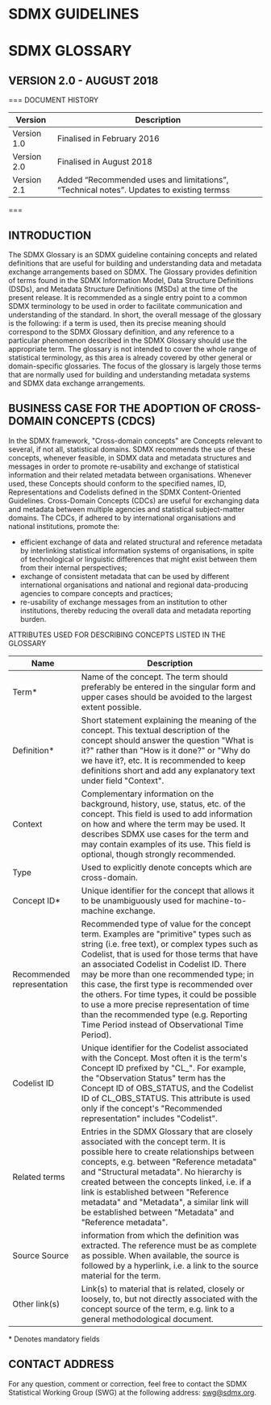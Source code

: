 # SDMX GUIDELINES

# SDMX GLOSSARY 
## VERSION 2.0 - AUGUST 2018
=== 
DOCUMENT HISTORY

|Version|Description|
|---|---|
|Version 1.0	|Finalised in February 2016|
|Version 2.0	|Finalised in August 2018|
|Version 2.1	|Added “Recommended uses and limitations”, “Technical notes”. Updates to existing termss|

=== 

## INTRODUCTION
The SDMX Glossary is an SDMX guideline containing concepts and related definitions that are useful for building and understanding data and metadata exchange arrangements based on SDMX. The Glossary provides definition of terms found in the SDMX Information Model, Data Structure Definitions  (DSDs), and Metadata Structure Definitions (MSDs) at the time of the present release. It is recommended as a single entry point to a common SDMX terminology to be used in order to facilitate communication and understanding of the standard.
In short, the overall message of the glossary is the following: if a term is used, then its precise meaning should correspond to the SDMX Glossary definition, and any reference to a particular phenomenon described in the SDMX Glossary should use the appropriate term.
The glossary is not intended to cover the whole range of statistical terminology, as this area is already covered by other general or domain-specific glossaries. The focus of the glossary is largely those terms that are normally used for building and understanding metadata systems and SDMX data exchange arrangements.

## BUSINESS CASE FOR THE ADOPTION OF CROSS-DOMAIN CONCEPTS (CDCS)
In the SDMX framework, "Cross-domain concepts" are Concepts relevant to several, if not all, statistical domains. SDMX recommends the use of these concepts, whenever feasible, in SDMX data and metadata structures and messages in order to promote re-usability and exchange of statistical information and their related metadata between organisations. Whenever used, these Concepts should conform to the specified names, ID, Representations and Codelists defined in the SDMX Content-Oriented Guidelines.
Cross-Domain Concepts (CDCs) are useful for exchanging data and metadata between multiple agencies and statistical subject-matter domains.
The CDCs, if adhered to by international organisations and national institutions, promote the:
- efficient exchange of data and related structural and reference metadata by interlinking statistical information systems of organisations, in spite of technological or linguistic differences that might exist between them from their internal perspectives;
- exchange of consistent metadata that can be used by different international organisations and national and regional data-producing agencies to compare concepts and practices; 
- re-usability of exchange messages from an institution to other institutions, thereby reducing the overall data and metadata reporting burden.

ATTRIBUTES USED FOR DESCRIBING CONCEPTS LISTED IN THE GLOSSARY

|Name|Description|
|---|---|
|Term*	|Name of the concept. The term should preferably be entered in the singular form and upper cases should be avoided to the largest extent possible.|
|Definition*	|Short statement explaining the meaning of the concept. This textual description of the concept should answer the question "What is it?" rather than "How is it done?" or "Why do we have it?, etc. It is recommended to keep definitions short and add any explanatory text under field "Context".|
|Context	|Complementary information on the background, history, use, status, etc. of the concept. This field is used to add information on how and where the term may be used. It describes SDMX use cases for the term and may contain examples of its use. This field is optional, though strongly recommended.|
|Type	|Used to explicitly denote concepts which are cross-domain.|
|Concept ID*	|Unique identifier for the concept that allows it to be unambiguously used for machine-to-machine exchange.|
|Recommended representation	|Recommended type of value for the concept term. Examples are "primitive" types such as string (i.e. free text), or complex types such as Codelist, that is used for those terms that have an associated Codelist in Codelist ID. There may be more than one recommended type; in this case, the first type is recommended over the others. For time types, it could be possible to use a more precise representation of time than the recommended type (e.g. Reporting Time Period instead of Observational Time Period). |
|Codelist ID	|Unique identifier for the Codelist associated with the Concept. Most often it is the term's Concept ID prefixed by "CL_". For example, the "Observation Status" term has the Concept ID of OBS_STATUS, and the Codelist ID of CL_OBS_STATUS. This attribute is used only if the concept's "Recommended representation" includes "Codelist".|
|Related terms	|Entries in the SDMX Glossary that are closely associated with the concept term. It is possible here to create relationships between concepts, e.g. between "Reference metadata" and "Structural metadata". No hierarchy is created between the concepts linked, i.e. if a link is established between "Reference metadata" and "Metadata", a similar link will be established between "Metadata" and "Reference metadata".|
|Source	Source |information from which the definition was extracted. The reference must be as complete as possible. When available, the source is followed by a hyperlink, i.e. a link to the source material for the term.|
|Other link(s)	|Link(s) to material that is related, closely or loosely, to, but not directly associated with the concept source of the term, e.g. link to a general methodological document.|

\* Denotes mandatory fields

## CONTACT ADDRESS
For any question, comment or correction, feel free to contact the SDMX Statistical Working Group (SWG) at the following address: swg@sdmx.org. 
